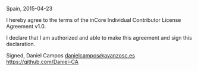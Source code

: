 Spain, 2015-04-23

I hereby agree to the terms of the inCore Individual Contributor License
Agreement v1.0.

I declare that I am authorized and able to make this agreement and sign this
declaration.

Signed,
Daniel Campos danielcampos@avanzosc.es https://github.com/Daniel-CA
